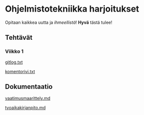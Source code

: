 # Ohjelmistotekniikka harjoitukset

Opitaan kaikkea uutta ja _ihmeellistä_!
__Hyvä__ tästä tulee!

## Tehtävät
### Viikko 1

[gitlog.txt](https://github.com/tjvalkonen/ot-harjoitustyo/blob/master/laskarit/viikko1/gitlog.txt)

[komentorivi.txt](https://github.com/tjvalkonen/ot-harjoitustyo/blob/master/laskarit/viikko1/komentorivi.txt)

## Dokumentaatio

[vaatimusmaarittely.md](https://github.com/tjvalkonen/ot-harjoitustyo/blob/master/dokumentointi/vaatimusmaarittely.md)

[tyoaikakirjanpito.md](https://github.com/tjvalkonen/ot-harjoitustyo/blob/master/dokumentointi/tyoaikakirjanpito.md)
